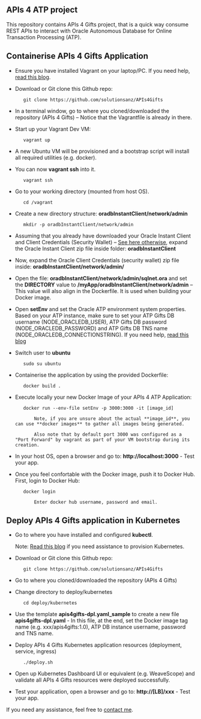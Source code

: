 APIs 4 ATP project
------

This repository contains APIs 4 Gifts project, that is a quick way consume REST APIs to interact with Oracle Autonomous Database for Online Transaction Processing (ATP). 

Containerise APIs 4 Gifts Application
------

   - Ensure you have installed Vagrant on your laptop/PC. If you need help, [read this blog](https://redthunder.blog/2018/02/13/teaching-how-to-use-vagrant-to-simplify-building-local-dev-and-test-environments/). 

   - Download or Git clone this Github repo: 

			git clone https://github.com/solutionsanz/APIs4Gifts

   - In a terminal window, go to where you cloned/downloaded the repository (APIs 4 Gifts) – Notice that the Vagrantfile is already in there.

   - Start up your Vagrant Dev VM:

	        vagrant up

   - A new Ubuntu VM will be provisioned and a bootstrap script will install all required utilities (e.g. docker).
    
   - You can now **vagrant ssh** into it.

            vagrant ssh

   - Go to your working directory (mounted from host OS).

            cd /vagrant

   - Create a new directory structure: **oradbInstantClient/network/admin**

            mkdir -p oradbInstantClient/network/admin

   - Assuming that you already have downloaded your Oracle Instant Client and Client Credentials (Security Wallet) – [See here otherwise](https://redthunder.blog/2018/08/16/teaching-how-to-get-started-with-autonomous-database-for-oltp/), expand the Oracle Instant Client zip file inside folder: **oradbInstantClient**

   - Now, expand the Oracle Client Credentials (security wallet) zip file inside: **oradbInstantClient/network/admin/**

   - Open the file: **oradbInstantClient/network/admin/sqlnet.ora** and set the **DIRECTORY** value to **/myApp/oradbInstantClient/network/admin** – This value will also align in the Dockerfile. It is used when building your Docker image. 

   - Open **setEnv** and set the Oracle ATP environment system properties. Based on your ATP instance, make sure to set your ATP Gifts DB username (NODE_ORACLEDB_USER), ATP Gifts DB password (NODE_ORACLEDB_PASSWORD) and ATP Gifts DB TNS name (NODE_ORACLEDB_CONNECTIONSTRING). If you need help, [read this blog](https://redthunder.blog/2018/08/22/teaching-how-to-get-microservices-to-consume-oracle-autonomous-transaction-processing-database-atp/)

            
   - Switch user to **ubuntu**

            sudo su ubuntu

   - Containerise the application by using the provided Dockerfile:

            docker build .

   - Execute locally your new Docker Image of your APIs 4 ATP Application:

            docker run --env-file setEnv -p 3000:3000 -it [image_id] 

                Note, if you are unsure about the actual **image_id**, you can use **docker images** to gather all images being generated.

                Also note that by default port 3000 was configured as a "Port Forward" by vagrant as part of your VM bootstrap during its creation.

   - In your host OS, open a browser and go to: **http://localhost:3000** - Test your app. 
    
   - Once you feel confortable with the Docker image, push it to Docker Hub. First, login to Docker Hub:

            docker login

                Enter docker hub username, password and email.

Deploy APIs 4 Gifts application in Kubernetes
------

   - Go to where you have installed and configured **kubectl**.

        Note: [Read this blog](https://redthunder.blog/2018/04/18/teaching-how-to-quickly-provision-a-dev-kubernetes-environment-locally-or-in-oracle-cloud/) if you need assistance to provision Kubernetes.

   - Download or Git clone this Github repo: 

            git clone https://github.com/solutionsanz/APIs4Gifts

   - Go to where you cloned/downloaded the repository (APIs 4 Gifts)

   - Change directory to deploy/kubernetes

            cd deploy/kubernetes

   - Use the template **apis4gifts-dpl.yaml_sample** to create a new file **apis4gifts-dpl.yaml** - In this file, at the end, set the Docker image tag name (e.g. xxx/apis4gifts:1.0), ATP DB instance username, password and TNS name.

   - Deploy APIs 4 Gifts Kubernetes application resources (deployment, service, ingress)

            ./deploy.sh
            
   - Open up Kubernetes Dashboard UI or equivalent (e.g. WeaveScope) and validate all APIs 4 Gifts resources were deployed successfully.

   - Test your application, open a browser and go to: **http://[LB]/xxx** - Test your app. 
    
    
If you need any assistance, feel free to [contact me](https://www.linkedin.com/in/citurria/).